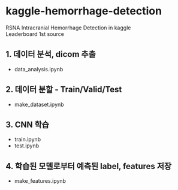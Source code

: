 # kaggle-hemorrhage-detection
RSNA Intracranial Hemorrhage Detection in kaggle<br>
Leaderboard 1st source

## 1. 데이터 분석, dicom 추출
* data_analysis.ipynb

## 2. 데이터 분할 - Train/Valid/Test
* make_dataset.ipynb

## 3. CNN 학습
* train.ipynb
* test.ipynb

## 4. 학습된 모델로부터 예측된 label, features 저장
* make_features.ipynb
